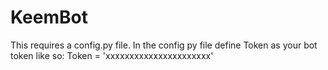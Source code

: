# KeemBot
This requires a config.py file. In the config py file define Token as your bot token like so:
Token = 'xxxxxxxxxxxxxxxxxxxxxx'
